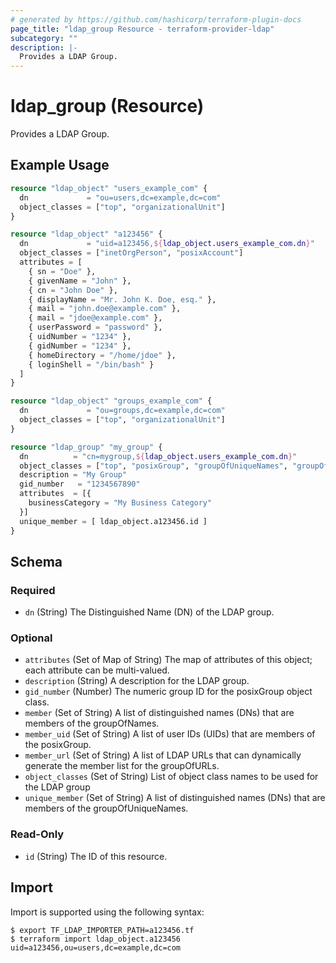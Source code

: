 ```yaml
---
# generated by https://github.com/hashicorp/terraform-plugin-docs
page_title: "ldap_group Resource - terraform-provider-ldap"
subcategory: ""
description: |-
  Provides a LDAP Group.
---
```


# ldap_group (Resource)

Provides a LDAP Group.

## Example Usage

```terraform
resource "ldap_object" "users_example_com" {
  dn             = "ou=users,dc=example,dc=com"
  object_classes = ["top", "organizationalUnit"]
}

resource "ldap_object" "a123456" {
  dn             = "uid=a123456,${ldap_object.users_example_com.dn}"
  object_classes = ["inetOrgPerson", "posixAccount"]
  attributes = [
    { sn = "Doe" },
    { givenName = "John" },
    { cn = "John Doe" },
    { displayName = "Mr. John K. Doe, esq." },
    { mail = "john.doe@example.com" },
    { mail = "jdoe@example.com" },
    { userPassword = "password" },
    { uidNumber = "1234" },
    { gidNumber = "1234" },
    { homeDirectory = "/home/jdoe" },
    { loginShell = "/bin/bash" }
  ]
}

resource "ldap_object" "groups_example_com" {
  dn             = "ou=groups,dc=example,dc=com"
  object_classes = ["top", "organizationalUnit"]
}

resource "ldap_group" "my_group" {
  dn          = "cn=mygroup,${ldap_object.users_example_com.dn}"
  object_classes = ["top", "posixGroup", "groupOfUniqueNames", "groupOfURLs"]
  description = "My Group"
  gid_number   = "1234567890"
  attributes  = [{
    businessCategory = "My Business Category"
  }]
  unique_member = [ ldap_object.a123456.id ]
}
```

<!-- schema generated by tfplugindocs -->
## Schema

### Required

- `dn` (String) The Distinguished Name (DN) of the LDAP group.

### Optional

- `attributes` (Set of Map of String) The map of attributes of this object; each attribute can be multi-valued.
- `description` (String) A description for the LDAP group.
- `gid_number` (Number) The numeric group ID for the posixGroup object class.
- `member` (Set of String) A list of distinguished names (DNs) that are members of the groupOfNames.
- `member_uid` (Set of String) A list of user IDs (UIDs) that are members of the posixGroup.
- `member_url` (Set of String) A list of LDAP URLs that can dynamically generate the member list for the groupOfURLs.
- `object_classes` (Set of String) List of object class names to be used for the LDAP group
- `unique_member` (Set of String) A list of distinguished names (DNs) that are members of the groupOfUniqueNames.

### Read-Only

- `id` (String) The ID of this resource.

## Import

Import is supported using the following syntax:

```shell
$ export TF_LDAP_IMPORTER_PATH=a123456.tf
$ terraform import ldap_object.a123456 uid=a123456,ou=users,dc=example,dc=com
```

